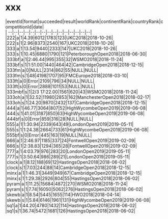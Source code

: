 # xxx


|eventId|format|succeeded|result|worldRank|continentRank|countryRank|competitionId|date|  
|	--|--|--|--|--|--|--|--|--|--|--|--|--|--|--|  
|222|a|1|4.39|6012|1783|123|UKC2018|2018-10-26|  
|222|s|1|2.96|8373|2540|167|UKC2018|2018-10-26|  
|333|a|1|13.54|9440|2333|147|UKC2018|2018-10-26|  
|333|s|1|10.45|6880|1790|121|PeterboroughOpen2018|2018-06-30|  
|333bf|a|1|2:46.44|995|355|32|WSMO2018|2018-11-24|  
|333bf|s|1|1:51.00|1440|464|42|CambridgeOpen2018|2018-12-15|  
|333fm|a|0|NULL|2314|862|55|NULL|NULL|  
|333fm|s|1|48|4198|1707|95|FMCEurope2018|2018-03-10|  
|333ft|a|0|Error|2109|796|34|NULL|NULL|  
|333ft|s|0|Error|2888|1011|53|NULL|NULL|  
|333mbf|s|1|2/3 17:22.00|1561|620|43|WSMO2018|2018-11-24|  
|333oh|a|1|32.52|11980|2853|162|ManchesterOpen2018|2018-02-17|  
|333oh|s|1|24.20|9870|2432|137|CambridgeOpen2018|2018-12-15|  
|444|a|1|46.77|3064|807|52|HighWycombeOpen2019|2019-06-08|  
|444|s|1|41.01|3187|850|63|HighWycombeOpen2019|2019-06-08|  
|444bf|s|0|Error|859|316|28|NULL|NULL|  
|555|a|1|1:30.94|2339|643|49|LondonOpen2019|2019-05-11|  
|555|s|1|1:24.38|2664|733|61|HighWycombeOpen2019|2019-06-08|  
|555bf|s|0|Error|445|163|19|NULL|NULL|  
|666|a|1|2:46.97|1185|337|24|FontwellOpen2019|2019-02-09|  
|666|s|1|2:38.83|1294|365|28|FontwellOpen2019|2019-02-09|  
|777|a|1|4:03.79|976|283|20|LondonOpen2019|2019-05-11|  
|777|s|1|3:50.64|986|289|21|LondonOpen2019|2019-05-11|  
|clock|a|1|8.12|188|69|12|HastingsOpen2018|2018-06-02|  
|clock|s|1|7.03|244|88|14|CambridgeOpen2018|2018-12-15|  
|minx|a|1|1:46.31|3449|949|67|CambridgeOpen2018|2018-12-15|  
|minx|s|1|1:29.38|2926|804|55|HastingsOpen2018|2018-06-02|  
|pyram|a|1|11.25|15684|4872|270|WSMO2018|2018-11-24|  
|pyram|s|1|7.74|16050|5062|276|HastingsOpen2018|2018-06-02|  
|skewb|a|1|8.54|5445|1655|114|HWO2018|2018-04-14|  
|skewb|s|1|5.84|6146|1961|131|HighWycombeOpen2019|2019-06-08|  
|sq1|a|1|44.20|4780|1432|114|HastingsOpen2018|2018-06-02|  
|sq1|s|1|36.74|5472|1681|126|HastingsOpen2018|2018-06-02|  
